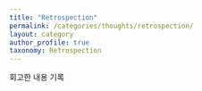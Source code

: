 ```yaml
---
title: "Retrospection"
permalink: /categories/thoughts/retrospection/
layout: category
author_profile: true
taxonomy: Retrospection
---
```


회고한 내용 기록